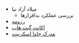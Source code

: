 - میلاد آزاد نیا
    - بررسی عملکرد بدافزارها	
- [رزومه](https://miladazad.github.io/ )  
- [اکانت گیت هاب](https://github.com/miladazad)
- [مدرک جاوا اسکریپت](https://miladazad.github.io/Certificate/)
